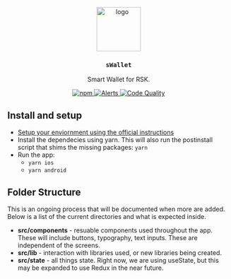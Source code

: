 <p align="middle">
  <img src="https://www.rifos.org/assets/img/logo.svg" alt="logo" height="100" >
</p>
<h3 align="middle"><code>sWallet</code></h3>
<p align="middle">
  Smart Wallet for RSK.
</p>
<p align="middle">
  <a href="https://github.com/rsksmart/swallet/actions/workflows/ci.yml">
    <img src="https://github.com/rsksmart/swallet/actions/workflows/ci.yml/badge.svg" alt="npm" />
  </a>
  <a href="https://lgtm.com/projects/g/rsksmart/swallet/alerts/">
    <img src="https://img.shields.io/lgtm/alerts/github/rsksmart/swallet" alt="Alerts">
  </a>
  <a href="https://lgtm.com/projects/g/rsksmart/swallet/context:javascript">
    <img src="https://img.shields.io/lgtm/grade/javascript/github/rsksmart/swallet" alt="Code Quality">
  </a>
</p>

## Install and setup

- [Setup your enviornment using the official instructions](https://reactnative.dev/docs/environment-setup)
- Install the dependecies using yarn. This will also run the postinstall script that shims the missing packages: `yarn`
- Run the app:
  - `yarn ios`
  - `yarn android`

## Folder Structure

This is an ongoing process that will be documented when more are added. Below is a list of the current directories and what is expected inside.

- **src/components** - resuable components used throughout the app. These will include buttons, typography, text inputs. These are independent of the screens.
- **src/lib** - interaction with libraries used, or new libraries being created. 
- **src/state** - all things state. Right now, we are using useState, but this may be expanded to use Redux in the near future.
